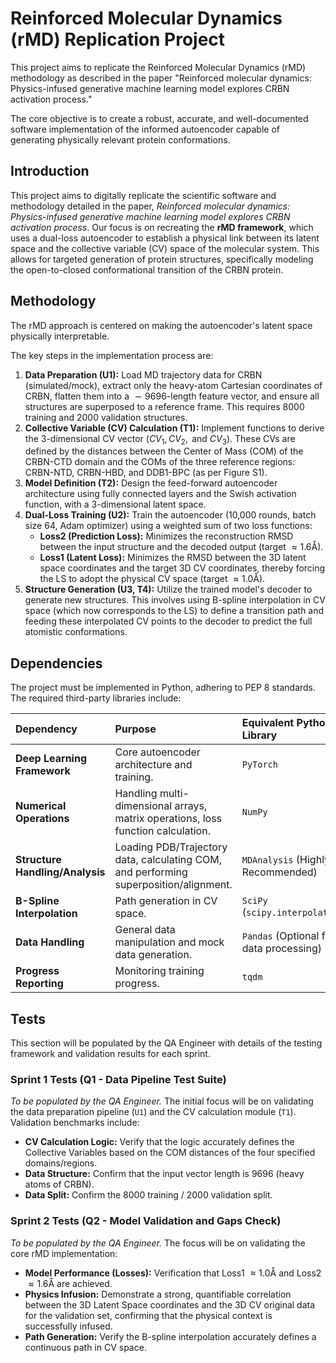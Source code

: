 # Reinforced Molecular Dynamics (rMD) Replication Project

This project aims to replicate the Reinforced Molecular Dynamics (rMD) methodology as described in the paper "Reinforced molecular dynamics: Physics-infused generative machine learning model explores CRBN activation process."

The core objective is to create a robust, accurate, and well-documented software implementation of the informed autoencoder capable of generating physically relevant protein conformations.

## Introduction

This project aims to digitally replicate the scientific software and methodology detailed in the paper, *Reinforced molecular dynamics: Physics-infused generative machine learning model explores CRBN activation process*. Our focus is on recreating the **rMD framework**, which uses a dual-loss autoencoder to establish a physical link between its latent space and the collective variable (CV) space of the molecular system. This allows for targeted generation of protein structures, specifically modeling the open-to-closed conformational transition of the CRBN protein.

## Methodology

The rMD approach is centered on making the autoencoder's latent space physically interpretable.

The key steps in the implementation process are:

1.  **Data Preparation (U1):** Load MD trajectory data for CRBN (simulated/mock), extract only the heavy-atom Cartesian coordinates of CRBN, flatten them into a $\sim 9696$-length feature vector, and ensure all structures are superposed to a reference frame. This requires 8000 training and 2000 validation structures.
2.  **Collective Variable (CV) Calculation (T1):** Implement functions to derive the 3-dimensional CV vector ($CV_1, CV_2, \text{ and } CV_3$). These CVs are defined by the distances between the Center of Mass (COM) of the CRBN-CTD domain and the COMs of the three reference regions: CRBN-NTD, CRBN-HBD, and DDB1-BPC (as per Figure S1).
3.  **Model Definition (T2):** Design the feed-forward autoencoder architecture using fully connected layers and the Swish activation function, with a 3-dimensional latent space.
4.  **Dual-Loss Training (U2):** Train the autoencoder (10,000 rounds, batch size 64, Adam optimizer) using a weighted sum of two loss functions:
    *   **Loss2 (Prediction Loss):** Minimizes the reconstruction RMSD between the input structure and the decoded output (target $\approx 1.6 \text{\AA}$).
    *   **Loss1 (Latent Loss):** Minimizes the RMSD between the 3D latent space coordinates and the target 3D CV coordinates, thereby forcing the LS to adopt the physical CV space (target $\approx 1.0 \text{\AA}$).
5.  **Structure Generation (U3, T4):** Utilize the trained model's decoder to generate new structures. This involves using B-spline interpolation in CV space (which now corresponds to the LS) to define a transition path and feeding these interpolated CV points to the decoder to predict the full atomistic conformations.

## Dependencies

The project must be implemented in Python, adhering to PEP 8 standards. The required third-party libraries include:

| Dependency | Purpose | Equivalent Python Library |
| :--- | :--- | :--- |
| **Deep Learning Framework** | Core autoencoder architecture and training. | `PyTorch` |
| **Numerical Operations** | Handling multi-dimensional arrays, matrix operations, loss function calculation. | `NumPy` |
| **Structure Handling/Analysis** | Loading PDB/Trajectory data, calculating COM, and performing superposition/alignment. | `MDAnalysis` (Highly Recommended) |
| **B-Spline Interpolation** | Path generation in CV space. | `SciPy` (`scipy.interpolate`) |
| **Data Handling** | General data manipulation and mock data generation. | `Pandas` (Optional for data processing) |
| **Progress Reporting** | Monitoring training progress. | `tqdm` |

## Tests

This section will be populated by the QA Engineer with details of the testing framework and validation results for each sprint.

### Sprint 1 Tests (Q1 - Data Pipeline Test Suite)

*To be populated by the QA Engineer.* The initial focus will be on validating the data preparation pipeline (`U1`) and the CV calculation module (`T1`). Validation benchmarks include:

*   **CV Calculation Logic:** Verify that the logic accurately defines the Collective Variables based on the COM distances of the four specified domains/regions.
*   **Data Structure:** Confirm that the input vector length is 9696 (heavy atoms of CRBN).
*   **Data Split:** Confirm the 8000 training / 2000 validation split.

### Sprint 2 Tests (Q2 - Model Validation and Gaps Check)

*To be populated by the QA Engineer.* The focus will be on validating the core rMD implementation:

*   **Model Performance (Losses):** Verification that Loss1 $\approx 1.0 \text{\AA}$ and Loss2 $\approx 1.6 \text{\AA}$ are achieved.
*   **Physics Infusion:** Demonstrate a strong, quantifiable correlation between the 3D Latent Space coordinates and the 3D CV original data for the validation set, confirming that the physical context is successfully infused.
*   **Path Generation:** Verify the B-spline interpolation accurately defines a continuous path in CV space.
